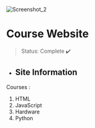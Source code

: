 ![Screenshot_2](https://user-images.githubusercontent.com/71856519/115085168-663bf380-9ee0-11eb-8936-2574076fa58f.png)
<h1>Course Website</h1>

> Status: Complete ✔️

+ ## Site Information

Courses : 
1) HTML
2) JavaScript
3) Hardware
4) Python

